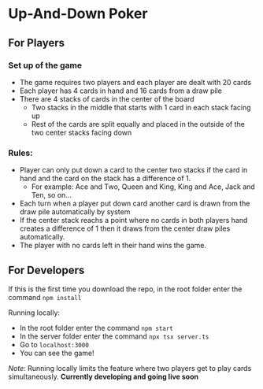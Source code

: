 # Up-And-Down Poker

## For Players

### Set up of the game
- The game requires two players and each player are dealt with 20 cards
- Each player has 4 cards in hand and 16 cards from a draw pile
- There are 4 stacks of cards in the center of the board
    - Two stacks in the middle that starts with 1 card in each stack facing up
    - Rest of the cards are split equally and placed in the outside of the two center stacks facing down


### Rules:
- Player can only put down a card to the center two stacks if the card in hand and the card on the stack has a difference of 1.
    - For example: Ace and Two, Queen and King, King and Ace, Jack and Ten, so on...
- Each turn when a player put down card another card is drawn from the draw pile automatically by system
- If the center stack reachs a point where no cards in both players hand creates a difference of 1 then it draws from the center draw piles automatically.
- The player with no cards left in their hand wins the game.

## For Developers

If this is the first time you download the repo, in the root folder enter the command `npm install`

Running locally:
- In the root folder enter the command `npm start`
- In the server folder enter the command `npx tsx server.ts`
- Go to `localhost:3000`
- You can see the game!

*Note*: Running locally limits the feature where two players get to play cards simultaneously. **Currently developing and going live soon**